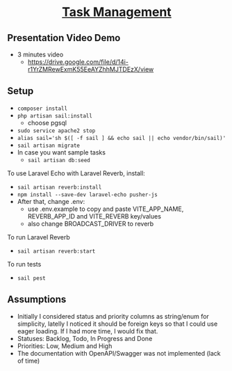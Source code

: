 <h1 align="center"><a href="" target="_blank">Task Management</a></h1>

<p align="center">

</p>

## Presentation Video Demo
- 3 minutes video
  - https://drive.google.com/file/d/14i-r1YrZMRewExmK55EeAYZhhMJTDEzX/view

## Setup
- ``` composer install ```
- ``` php artisan sail:install ```
  - choose pgsql
- ``` sudo service apache2 stop	```
- ``` alias sail='sh $([ -f sail ] && echo sail || echo vendor/bin/sail)' ```
- ``` sail artisan migrate ```
- In case you want sample tasks
  - ``` sail artisan db:seed ```

To use Laravel Echo with Laravel Reverb, install:
- ``` sail artisan reverb:install ```
- ``` npm install --save-dev laravel-echo pusher-js ```
- After that, change .env:
  - use .env.example to copy and paste VITE_APP_NAME, REVERB_APP_ID and VITE_REVERB key/values
  - also change BROADCAST_DRIVER to reverb

To run Laravel Reverb
- ``` sail artisan reverb:start ```

To run tests
- ``` sail pest ```

## Assumptions
- Initially I considered status and priority columns as string/enum for simplicity, latelly I noticed it should be foreign keys so that I could use eager loading. If I had more time, I would fix that.
- Statuses: Backlog, Todo, In Progress and Done
- Priorities: Low, Medium and High
- The documentation with OpenAPI/Swagger was not implemented (lack of time)
